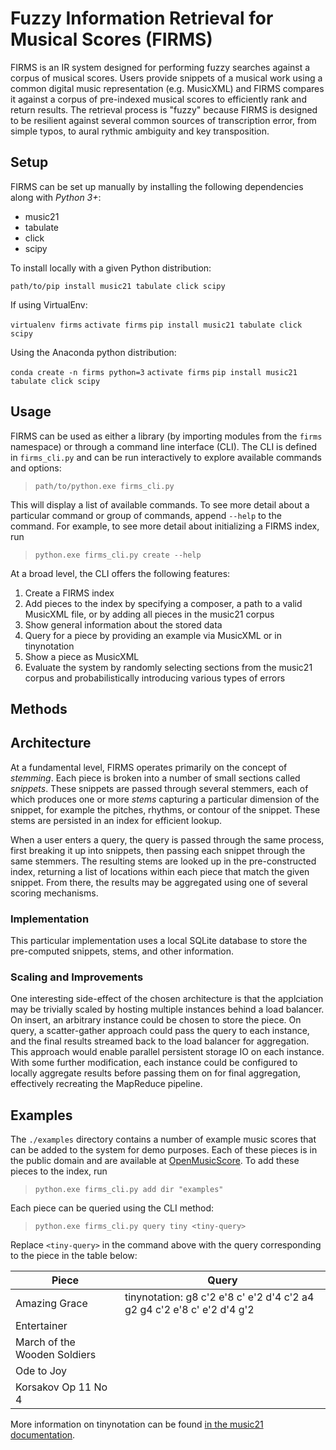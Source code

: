 # Fuzzy Information Retrieval for Musical Scores (FIRMS)

FIRMS is an IR system designed for performing fuzzy searches against a corpus of musical scores. Users provide snippets of a musical work using a common digital music representation (e.g. MusicXML) and FIRMS compares it against a corpus of pre-indexed musical scores to efficiently rank and return results. The retrieval process is "fuzzy" because FIRMS is designed to be resilient against several common sources of transcription error, from simple typos, to aural rythmic ambiguity and key transposition.

## Setup

FIRMS can be set up manually by installing the following dependencies along with *Python 3+*:

* music21
* tabulate
* click
* scipy

To install locally with a given Python distribution:

`path/to/pip install music21 tabulate click scipy`

If using VirtualEnv:

`virtualenv firms`
`activate firms`
`pip install music21 tabulate click scipy`

Using the Anaconda python distribution:

`conda create -n firms python=3`
`activate firms`
`pip install music21 tabulate click scipy`

## Usage

FIRMS can be used as either a library (by importing modules from the `firms` namespace) or through a command line interface (CLI). The CLI is defined in `firms_cli.py` and can be run interactively to explore available commands and options:

> `path/to/python.exe firms_cli.py`

This will display a list of available commands. To see more detail about a particular command or group of commands, append `--help` to the command. For example, to see more detail about initializing a FIRMS index, run

> `python.exe firms_cli.py create --help`

At a broad level, the CLI offers the following features:

1. Create a FIRMS index
2. Add pieces to the index by specifying a composer, a path to a valid MusicXML file, or by adding all pieces in the music21 corpus
3. Show general information about the stored data
4. Query for a piece by providing an example via MusicXML or in tinynotation
5. Show a piece as MusicXML
5. Evaluate the system by randomly selecting sections from the music21 corpus and probabilistically introducing various types of errors

## Methods

## Architecture

At a fundamental level, FIRMS operates primarily on the concept of *stemming*. Each piece is broken into a number of small sections called *snippets*. These snippets are passed through several stemmers, each of which produces one or more *stems* capturing a particular dimension of the snippet, for example the pitches, rhythms, or contour of the snippet. These stems are persisted in an index for efficient lookup.

When a user enters a query, the query is passed through the same process, first breaking it up into snippets, then passing each snippet through the same stemmers. The resulting stems are looked up in the pre-constructed index, returning a list of locations within each piece that match the given snippet. From there, the results may be aggregated using one of several scoring mechanisms.

### Implementation

This particular implementation uses a local SQLite database to store the pre-computed snippets, stems, and other information.

### Scaling and Improvements

One interesting side-effect of the chosen architecture is that the applciation may be trivially scaled by hosting multiple instances behind a load balancer. On insert, an arbitrary instance could be chosen to store the piece. On query, a scatter-gather approach could pass the query to each instance, and the final results streamed back to the load balancer for aggregation. This approach would enable parallel persistent storage IO on each instance. With some further modification, each instance could be configured to locally aggregate results before passing them on for final aggregation, effectively recreating the MapReduce pipeline.

## Examples

The `./examples` directory contains a number of example music scores that can be added to the system for demo purposes. Each of these pieces is in the public domain and are available at [OpenMusicScore](http://openmusicscore.org/). To add these pieces to the index, run

> `python.exe firms_cli.py add dir "examples"`

Each piece can be queried using the CLI method:

> `python.exe firms_cli.py query tiny <tiny-query>`

Replace `<tiny-query>` in the command above with the query corresponding to the piece in the table below:

| Piece | Query |
| ----- | ----- |
| Amazing Grace | tinynotation: g8 c'2 e'8 c' e'2 d'4 c'2 a4 g2 g4 c'2 e'8 c' e'2 d'4 g'2  |
| Entertainer |  |
| March of the Wooden Soldiers |  |
| Ode to Joy |  |
| Korsakov Op 11 No 4 |  |

More information on tinynotation can be found [in the music21 documentation](http://web.mit.edu/music21/doc/moduleReference/moduleTinyNotation.html).